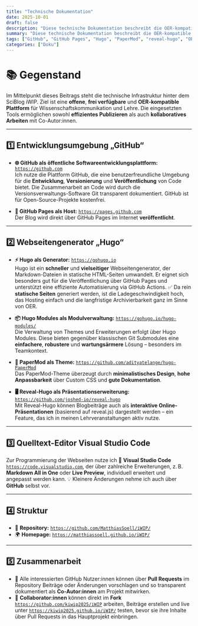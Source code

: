 ```yaml
---
title: "Technische Dokumentation"
date: 2025-10-01
draft: false
description: "Diese technische Dokumentation beschreibt die OER-kompatible und frei verfügbare Softwarebasis des SciBlog iWIP."
summary: "Diese technische Dokumentation beschreibt die OER-kompatible und frei verfügbare Softwarebasis des SciBlog iWIP."
tags: ["GitHub", "GitHub Pages", "Hugo", "PaperMod", "reveal-hugo", "OER", "Open Source"]
categories: ["Doku"]
---
```


# 📚 Gegenstand  

Im Mittelpunkt dieses Beitrags steht die technische Infrastruktur hinter dem SciBlog iWIP. Ziel ist eine **offene**, **frei verfügbare** und **OER-kompatible Plattform** für Wissenschaftskommunikation und Lehre. Die eingesetzten Tools ermöglichen sowohl **effizientes Publizieren** als auch **kollaboratives Arbeiten** mit Co-Autor:innen.

---

## 1️⃣ Entwicklungsumgebung „GitHub“

- **🌐 GitHub als öffentliche Softwareentwicklungsplattform:** [`https://github.com`](https://github.com)  
  Ich nutze die Plattform GitHub, die eine benutzerfreundliche Umgebung für die **Entwicklung**, **Versionierung** und **Veröffentlichung** von Code bietet. Die Zusammenarbeit an Code wird durch die Versionsverwaltungs-Software Git transparent dokumentiert. GitHub ist für Open-Source-Projekte kostenfrei.
 
- **🚀 GitHub Pages als Host:** [`https://pages.github.com`](https://pages.github.com)  
  Der Blog wird direkt über GitHub Pages im Internet **veröffentlicht**.

---

## 2️⃣ Webseitengenerator „Hugo“

- **⚡ Hugo als Generator:** [`https://gohugo.io`](https://gohugo.io)  
  Hugo ist ein **schneller** und **vielseitiger** Webseitengenerator, der Markdown-Dateien in statische HTML-Seiten umwandelt. Er eignet sich besonders gut für die Veröffentlichung über GitHub Pages und unterstützt eine effiziente Automatisierung via GitHub Actions. ✅ Da rein **statische Seiten** generiert werden, ist die Ladegeschwindigkeit hoch, das Hosting einfach und die langfristige Archivierbarkeit ganz im Sinne von OER.

- **📦 Hugo Modules als Modulverwaltung:** [`https://gohugo.io/hugo-modules/`](https://gohugo.io/hugo-modules/)  
  Die Verwaltung von Themes und Erweiterungen erfolgt über Hugo Modules. Diese bieten gegenüber klassischen Git Submodules eine **einfachere**, **robustere** und **wartungsärmere** Lösung – besonders im Teamkontext.

- **🎨 PaperMod als Theme:** [`https://github.com/adityatelange/hugo-PaperMod`](https://github.com/adityatelange/hugo-PaperMod)  
  Das PaperMod-Theme überzeugt durch **minimalistisches Design**, **hohe Anpassbarkeit** über Custom CSS und **gute Dokumentation**.

- **🖥️ Reveal-Hugo als Präsentationserweiterung:** [`https://github.com/joshed-io/reveal-hugo`](https://github.com/joshed-io/reveal-hugo)  
  Mit Reveal-Hugo können Blogbeiträge auch als **interaktive Online-Präsentationen** (basierend auf reveal.js) dargestellt werden – ein Feature, das ich in meinen Lehrveranstaltungen aktiv nutze.

---

## 3️⃣ Quelltext-Editor Visual Studio Code  

Zur Programmierung der Webseiten nutze ich 📝 **Visual Studio Code** [`https://code.visualstudio.com`](https://code.visualstudio.com), der über zahlreiche Erweiterungen, z. B. **Markdown All in One** oder **Live Preview**, individuell erweitert und angepasst werden kann. 💡 Kleinere Änderungen nehme ich auch über **GitHub** selbst vor.

---

## 4️⃣ Struktur  

- 📂 **Repository:** [`https://github.com/MatthiasSoell/iWIP/`](https://github.com/MatthiasSoell/iWIP/)  
- 🌍 **Homepage:** [`https://matthiassoell.github.io/iWIP/`](https://matthiassoell.github.io/iWIP/)

---

## 5️⃣ Zusammenarbeit  

- 👥 Alle interessierten GitHub Nutzer:innen können über **Pull Requests** im Repository Beiträge oder Änderungen vorschlagen und so transparent dokumentiert als **Co-Autor:innen** am Projekt mitwirken.  
- 🤝 **Collaborator:innen** können direkt im **Fork** [`https://github.com/kiwip2025/iWIP`](https://github.com/kiwip2025/iWIP) arbeiten, Beiträge erstellen und live unter [`https://kiwip2025.github.io/iWIP/`](https://kiwip2025.github.io/iWIP/) testen, bevor sie ihre Inhalte über Pull Requests in das Hauptprojekt einbringen.
